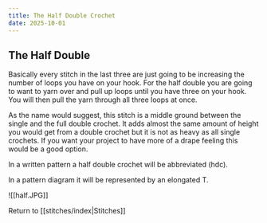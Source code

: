 ```yaml
---
title: The Half Double Crochet
date: 2025-10-01
---
```


## The Half Double
Basically every stitch in the last three are just going to be increasing the number of loops you have on your hook. For the half double you are going to want to yarn over and pull up loops until you have three on your hook. You will then pull the yarn through all three loops at once.  

As the name would suggest, this stitch is a middle ground between the single and the full double crochet. It adds almost the same amount of height you would get from a double crochet but it is not as heavy as all single crochets. If you want your project to have more of a drape feeling this would be a good option. 

In a written pattern a half double crochet will be abbreviated (hdc).

In a pattern diagram it will be represented by an elongated T.

![[half.JPG]]




Return to [[stitches/index|Stitches]] 